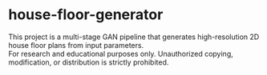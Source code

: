 # house-floor-generator

This project is a multi-stage GAN pipeline that generates high-resolution 2D house floor plans from input parameters.  
For research and educational purposes only. Unauthorized copying, modification, or distribution is strictly prohibited.

